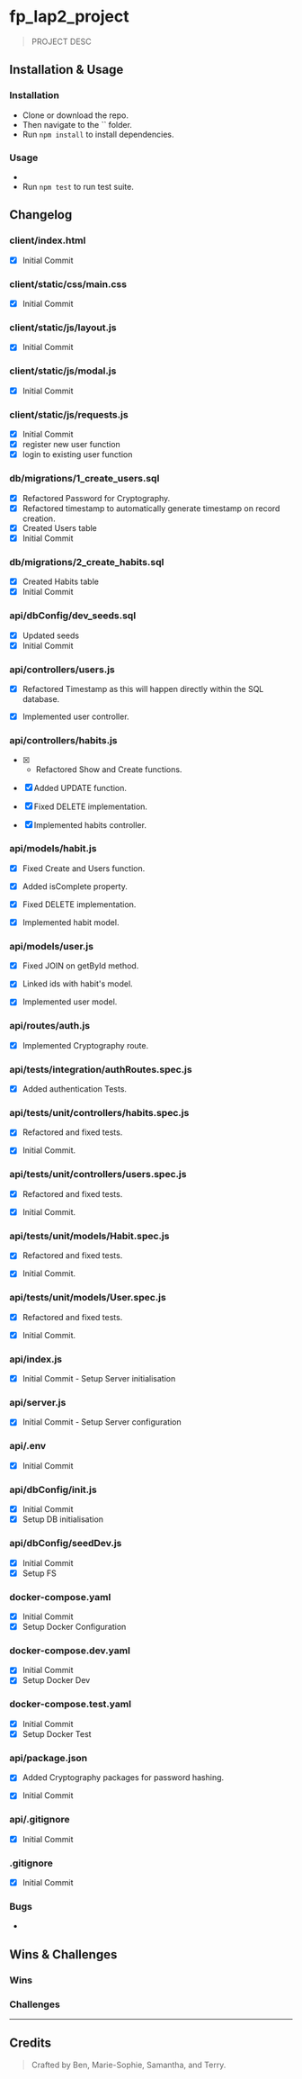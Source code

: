 # fp_lap2_project

> PROJECT DESC

## Installation & Usage

### Installation
* Clone or download the repo.
* Then navigate to the `` folder.
* Run `npm install` to install dependencies.

### Usage
* 
* Run `npm test` to run test suite.

## Changelog

### client/index.html

- [x] Initial Commit

### client/static/css/main.css

- [x] Initial Commit

### client/static/js/layout.js

- [x] Initial Commit

### client/static/js/modal.js

- [x] Initial Commit

### client/static/js/requests.js

- [x] Initial Commit
- [x] register new user function
- [x] login to existing user function

### db/migrations/1_create_users.sql

- [x] Refactored Password for Cryptography.
- [x] Refactored timestamp to automatically generate timestamp on record creation.
- [x] Created Users table
- [x] Initial Commit

### db/migrations/2_create_habits.sql

- [x] Created Habits table
- [x] Initial Commit

### api/dbConfig/dev_seeds.sql

- [x] Updated seeds
- [x] Initial Commit

### api/controllers/users.js

- [x] Refactored Timestamp as this will happen directly within the SQL database.

- [x] Implemented user controller.

### api/controllers/habits.js

- [x] - Refactored Show and Create functions.

- [x] Added UPDATE function.

- [x] Fixed DELETE implementation.

- [x] Implemented habits controller.

### api/models/habit.js

- [x] Fixed Create and Users function.

- [x] Added isComplete property.

- [x] Fixed DELETE implementation.

- [x] Implemented habit model.

### api/models/user.js

- [x] Fixed JOIN on getById method.

- [x] Linked ids with habit's model.

- [x] Implemented user model.

### api/routes/auth.js

- [x] Implemented Cryptography route.

### api/tests/integration/authRoutes.spec.js

- [x] Added authentication Tests.

### api/tests/unit/controllers/habits.spec.js

- [x] Refactored and fixed tests.

- [x] Initial Commit.

### api/tests/unit/controllers/users.spec.js

- [x] Refactored and fixed tests.

- [x] Initial Commit.

### api/tests/unit/models/Habit.spec.js

- [x] Refactored and fixed tests.

- [x] Initial Commit.

### api/tests/unit/models/User.spec.js

- [x] Refactored and fixed tests.

- [x] Initial Commit.


### api/index.js

- [x] Initial Commit - Setup Server initialisation

### api/server.js

- [x] Initial Commit - Setup Server configuration

### api/.env

- [x] Initial Commit

### api/dbConfig/init.js

- [x] Initial Commit
- [x] Setup DB initialisation

### api/dbConfig/seedDev.js

- [x] Initial Commit
- [x] Setup FS

### docker-compose.yaml

- [x] Initial Commit
- [x] Setup Docker Configuration

### docker-compose.dev.yaml

- [x] Initial Commit
- [x] Setup Docker Dev

### docker-compose.test.yaml

- [x] Initial Commit
- [x] Setup Docker Test

### api/package.json

- [x] Added Cryptography packages for password hashing.

- [x] Initial Commit

### api/.gitignore

- [x] Initial Commit

### .gitignore

- [x] Initial Commit

### Bugs
- 

## Wins & Challenges

### Wins

### Challenges

----
## Credits

>Crafted by Ben, Marie-Sophie, Samantha, and Terry.
